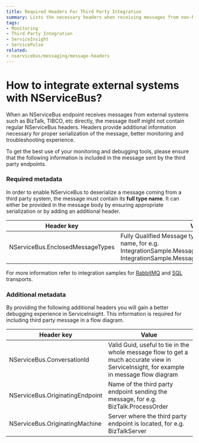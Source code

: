 ```yaml
---
title: Required Headers For Third Party Integration
summary: Lists the necessary headers when receiving messages from non-NSB endpoints for better monitoring.
tags:
- Monitoring
- Third Party Integration
- ServiceInsight
- ServicePulse
related:
- nservicebus/messaging/message-headers
---
```


# How to integrate external systems with NServiceBus?

When an NServiceBus endpoint receives messages from external systems such as BizTalk, TIBCO, etc directly, the message itself might not contain regular NServiceBus headers. Headers provide additional information necessary for proper serialization of the message, better monitoring and troubleshooting experience.

To get the best use of your monitoring and debugging tools, please ensure that the following information is included in the message sent by the third party endpoints. 

### Required metadata

In order to enable NServiceBus to deserialize a message coming from a third party system, the message must contain its **full type name**. It can either be provided in the message body by ensuring appropriate serialization or by adding an additional header.

Header key  | Value
------------- | -------------
NServiceBus.EnclosedMessageTypes  | Fully Qualified Message type including the assembly name, for e.g. IntegrationSample.Messages.Commands.ProcessOrder, IntegrationSample.Messages

For more information refer to integration samples for [RabbitMQ](/samples/rabbitmq/native-integration/) and [SQL](/samples/sqltransport/native-integration/) transports.


### Additional metadata 

By providing the following additional headers you will gain a better debugging experience in ServiceInsight. This information is required for including third party message in a flow diagram.

Header key  | Value
------------- | -------------
NServiceBus.ConversationId  | Valid Guid, useful to tie in the whole message flow to get a much accurate view in ServiceInsight, for example in message flow diagram
NServiceBus.OriginatingEndpoint  | Name of the third party endpoint sending the message, for e.g. BizTalk.ProcessOrder
NServiceBus.OriginatingMachine  | Server where the third party endpoint is located, for e.g. BizTalkServer

